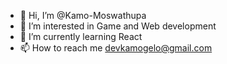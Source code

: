 - 👋 Hi, I’m @Kamo-Moswathupa
- 👀 I’m interested in Game and Web development
- 🌱 I’m currently learning React
- 📫 How to reach me devkamogelo@gmail.com

<!---
Kamo-Moswathupa/Kamo-Moswathupa is a ✨ special ✨ repository because its `README.md` (this file) appears on your GitHub profile.
You can click the Preview link to take a look at your changes.
--->
